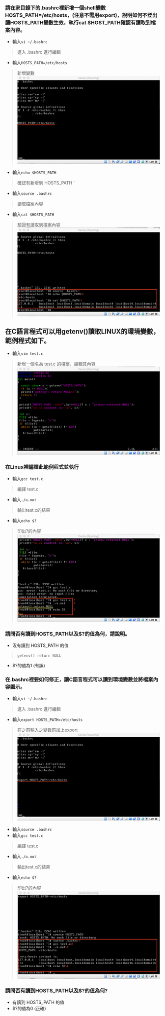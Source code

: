 ### 請在家目錄下的.bashrc裡新增一個shell變數 HOSTS_PATH=/etc/hosts，(注意不需用export)，說明如何不登出讓HOSTS_PATH變數生效，執行cat $HOST_PATH確認有讀取到檔案內容。
* 輸入`vi ~/.bashrc`
> 進入 .bashrc 進行編輯
* 輸入`HOSTS_PATH=/etc/hosts`
> 新增變數  
![image](https://github.com/KAORIKOU/107-1-ntcu-linux/blob/HW-6/ACS107144/6-1-1.png)

* 輸入`echo $HOSTS_PATH`
> 確認有新增到 HOSTS_PATH                   `
* 輸入`source .bashrc`
> 讀取檔案內容
* 輸入`cat $HOSTS_PATH`
> 驗證有讀取到檔案內容
![image](https://github.com/KAORIKOU/107-1-ntcu-linux/blob/HW-6/ACS107144/6-1-2.png)


## 在C語言程式可以用getenv()讀取LINUX的環境變數，範例程式如下。

* 輸入`vim test.c`
> 新增一個名為 test.c 的檔案，編輯其內容
![image](https://github.com/KAORIKOU/107-1-ntcu-linux/blob/HW-6/ACS107144/6-2-1.png)

### 在Linux裡編譯此範例程式並執行
* 輸入`gcc test.c`
> 編譯 test.c
* 輸入`./a.out`
> 輸出test.c的結果
* 輸入`echo $?`
> 印出?的內容
![image](https://github.com/KAORIKOU/107-1-ntcu-linux/blob/HW-6/ACS107144/6-2-2.png)

### 請問否有讀到HOSTS_PATH以及$?的值為何，請說明。
* 沒有讀到 HOSTS_PATH 的值
> `getenv() return NULL`
* $?的值為1 (有誤)

### 在.bashrc裡要如何修正，讓C語言程式可以讀到環境變數並將檔案內容顯示。
* 輸入`vi ~/.bashrc`
> 進入 .bashrc 進行編輯
* 輸入`export HOSTS_PATH=/etc/hosts`
> 在之前輸入之變數前加上export 
![image](https://github.com/KAORIKOU/107-1-ntcu-linux/blob/HW-6/ACS107144/6-3-1.png)

* 輸入`source .bashrc`
* 輸入`gcc test.c`
> 編譯 test.c
* 輸入`./a.out`
> 輸出test.c的結果
* 輸入`echo $?`
> 印出?的內容
![image](https://github.com/KAORIKOU/107-1-ntcu-linux/blob/HW-6/ACS107144/6-3-2.png)

### 請問否有讀到HOSTS_PATH以及$?的值為何?
* 有讀到 HOSTS_PATH 的值
* $?的值為0 (正確)
